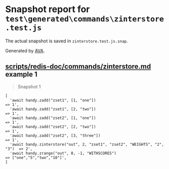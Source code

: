 # Snapshot report for `test\generated\commands\zinterstore.test.js`

The actual snapshot is saved in `zinterstore.test.js.snap`.

Generated by [AVA](https://ava.li).

## [scripts/redis-doc/commands/zinterstore.md](../../../../scripts/redis-doc/commands/zinterstore.md) example 1

> Snapshot 1

    [
      'await handy.zadd("zset1", [1, "one"])                                     => 1',
      'await handy.zadd("zset1", [2, "two"])                                     => 1',
      'await handy.zadd("zset2", [1, "one"])                                     => 1',
      'await handy.zadd("zset2", [2, "two"])                                     => 1',
      'await handy.zadd("zset2", [3, "three"])                                   => 1',
      'await handy.zinterstore("out", 2, "zset1", "zset2", "WEIGHTS", "2", "3")  => 2',
      'await handy.zrange("out", 0, -1, "WITHSCORES")                            => ["one","5","two","10"]',
    ]
